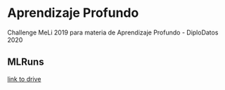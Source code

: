 # Aprendizaje Profundo
Challenge MeLi 2019 para materia de Aprendizaje Profundo - DiploDatos 2020

## MLRuns

[link to drive](https://drive.google.com/drive/u/2/folders/16MVGhUMJT5CdZKb4sRIz182Pim3euLNk)
